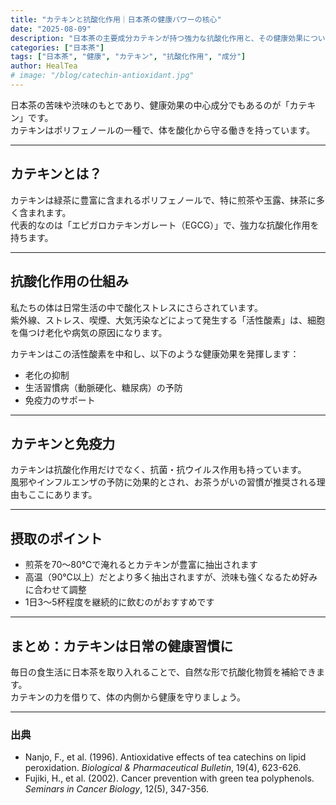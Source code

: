 ```yaml
---
title: "カテキンと抗酸化作用｜日本茶の健康パワーの核心"
date: "2025-08-09"
description: "日本茶の主要成分カテキンが持つ強力な抗酸化作用と、その健康効果について解説します。免疫力の向上や生活習慣病予防に役立つ科学的根拠も紹介。"
categories: ["日本茶"]
tags: ["日本茶", "健康", "カテキン", "抗酸化作用", "成分"]
author: HealTea
# image: "/blog/catechin-antioxidant.jpg"
---
```


日本茶の苦味や渋味のもとであり、健康効果の中心成分でもあるのが「カテキン」です。  
カテキンはポリフェノールの一種で、体を酸化から守る働きを持っています。

---

## カテキンとは？

カテキンは緑茶に豊富に含まれるポリフェノールで、特に煎茶や玉露、抹茶に多く含まれます。  
代表的なのは「エピガロカテキンガレート（EGCG）」で、強力な抗酸化作用を持ちます。

---

## 抗酸化作用の仕組み

私たちの体は日常生活の中で酸化ストレスにさらされています。  
紫外線、ストレス、喫煙、大気汚染などによって発生する「活性酸素」は、細胞を傷つけ老化や病気の原因になります。

カテキンはこの活性酸素を中和し、以下のような健康効果を発揮します：

- 老化の抑制
- 生活習慣病（動脈硬化、糖尿病）の予防
- 免疫力のサポート

---

## カテキンと免疫力

カテキンは抗酸化作用だけでなく、抗菌・抗ウイルス作用も持っています。  
風邪やインフルエンザの予防に効果的とされ、お茶うがいの習慣が推奨される理由もここにあります。

---

## 摂取のポイント

- 煎茶を70〜80℃で淹れるとカテキンが豊富に抽出されます  
- 高温（90℃以上）だとより多く抽出されますが、渋味も強くなるため好みに合わせて調整  
- 1日3〜5杯程度を継続的に飲むのがおすすめです

---

## まとめ：カテキンは日常の健康習慣に

毎日の食生活に日本茶を取り入れることで、自然な形で抗酸化物質を補給できます。  
カテキンの力を借りて、体の内側から健康を守りましょう。

---

### 出典
- Nanjo, F., et al. (1996). Antioxidative effects of tea catechins on lipid peroxidation. *Biological & Pharmaceutical Bulletin*, 19(4), 623-626.
- Fujiki, H., et al. (2002). Cancer prevention with green tea polyphenols. *Seminars in Cancer Biology*, 12(5), 347-356.
